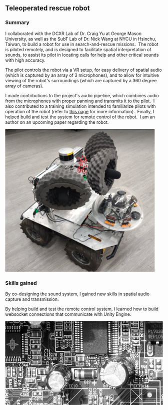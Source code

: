 <h2>Teleoperated rescue robot</h2>

### Summary

I collaborated with the DCXR Lab of Dr. Craig Yu at George Mason University, as well as the SubT Lab of Dr. Nick Wang at NYCU in Hsinchu, Taiwan, to build a robot for use in search-and-rescue missions.  The robot is piloted remotely, and is designed to facilitate spatial interpretation of sounds, to assist its pilot in locating calls for help and other critical sounds with high accuracy.

The pilot controls the robot via a VR setup, for easy delivery of spatial audio (which is captured by an array of 3 microphones), and to allow for intuitive viewing of the robot's surroundings (which are captured by a 360 degree array of cameras).

I made contributions to the project's audio pipeline, which combines audio from the microphones with proper panning and transmits it to the pilot.  I also contributed to a training simulation intended to familiarize pilots with operation of the robot (refer to [this page](https://WrenMcQueary.github.io/project_pages/telerobotics_training) for more information).  Finally, I helped build and test the system for remote control of the robot.  I am an author on an upcoming paper regarding the robot.

![ugv husky sound2](/images/projects/teleoperated_rescue_robot/ugv-husky-sound2.png)

### Skills gained

By co-designing the sound system, I gained new skills in spatial audio capture and transmission.

By helping build and test the remote control system, I learned how to build websocket connections that communicate with Unity Engine.

![640px circuit info](/images/projects/teleoperated_rescue_robot/640px-Circuit_info.jfif)
